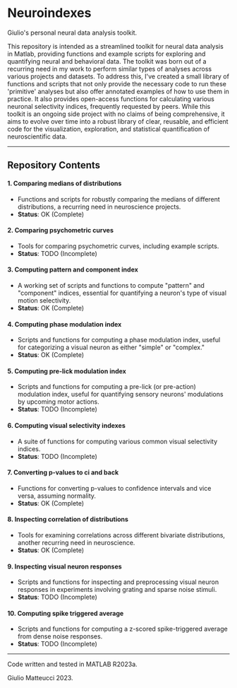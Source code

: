 # Neuroindexes

Giulio's personal neural data analysis toolkit.

This repository is intended as a streamlined toolkit for neural data analysis in Matlab, providing functions and example scripts for exploring and quantifying neural and behavioral data. The toolkit was born out of a recurring need in my work to perform similar types of analyses across various projects and datasets. To address this, I've created a small library of functions and scripts that not only provide the necessary code to run these 'primitive' analyses but also offer annotated examples of how to use them in practice. It also provides open-access functions for calculating various neuronal selectivity indices, frequently requested by peers. While this toolkit is an ongoing side project with no claims of being comprehensive, it aims to evolve over time into a robust library of clear, reusable, and efficient code for the visualization, exploration, and statistical quantification of neuroscientific data.

---

## Repository Contents

#### 1. Comparing medians of distributions
- Functions and scripts for robustly comparing the medians of different distributions, a recurring need in neuroscience projects.
- **Status**: OK (Complete)

#### 2. Comparing psychometric curves
- Tools for comparing psychometric curves, including example scripts.
- **Status**: TODO (Incomplete)

#### 3. Computing pattern and component index
- A working set of scripts and functions to compute "pattern" and "component" indices, essential for quantifying a neuron's type of visual motion selectivity.
- **Status**: OK (Complete)

#### 4. Computing phase modulation index
- Scripts and functions for computing a phase modulation index, useful for categorizing a visual neuron as either "simple" or "complex."
- **Status**: OK (Complete)

#### 5. Computing pre-lick modulation index
- Scripts and functions for computing a pre-lick (or pre-action) modulation index, useful for quantifying sensory neurons' modulations by upcoming motor actions.
- **Status**: TODO (Incomplete)

#### 6. Computing visual selectivity indexes
- A suite of functions for computing various common visual selectivity indices.
- **Status**: TODO (Incomplete)

#### 7. Converting p-values to ci and back
- Functions for converting p-values to confidence intervals and vice versa, assuming normality.
- **Status**: OK (Complete)
  
#### 8. Inspecting correlation of distributions
- Tools for examining correlations across different bivariate distributions, another recurring need in neuroscience.
- **Status**: OK (Complete)
  
#### 9. Inspecting visual neuron responses
- Scripts and functions for inspecting and preprocessing visual neuron responses in experiments involving grating and sparse noise stimuli.
- **Status**: TODO (Incomplete)

#### 10. Computing spike triggered average
- Scripts and functions for computing a z-scored spike-triggered average from dense noise responses.
- **Status**: TODO (Incomplete)

---

Code written and tested in MATLAB R2023a.

Giulio Matteucci 2023.

